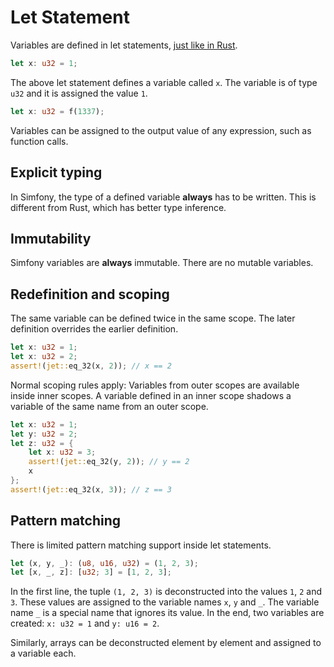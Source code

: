 # Let Statement

Variables are defined in let statements, [just like in Rust](https://doc.rust-lang.org/std/keyword.let.html).

```rust
let x: u32 = 1;
```

The above let statement defines a variable called `x`.
The variable is of type `u32` and it is assigned the value `1`.

```rust
let x: u32 = f(1337);
```

Variables can be assigned to the output value of any expression, such as function calls.

## Explicit typing

In Simfony, the type of a defined variable **always** has to be written.
This is different from Rust, which has better type inference.

## Immutability

Simfony variables are **always** immutable.
There are no mutable variables.

## Redefinition and scoping

The same variable can be defined twice in the same scope.
The later definition overrides the earlier definition.

```rust
let x: u32 = 1;
let x: u32 = 2;
assert!(jet::eq_32(x, 2)); // x == 2
```

Normal scoping rules apply:
Variables from outer scopes are available inside inner scopes.
A variable defined in an inner scope shadows a variable of the same name from an outer scope.

```rust
let x: u32 = 1;
let y: u32 = 2;
let z: u32 = {
    let x: u32 = 3;
    assert!(jet::eq_32(y, 2)); // y == 2
    x
};
assert!(jet::eq_32(x, 3)); // z == 3
```

## Pattern matching

There is limited pattern matching support inside let statements.

```rust
let (x, y, _): (u8, u16, u32) = (1, 2, 3);
let [x, _, z]: [u32; 3] = [1, 2, 3];
```

In the first line, the tuple `(1, 2, 3)` is deconstructed into the values `1`, `2` and `3`.
These values are assigned to the variable names `x`, `y` and `_`.
The variable name `_` is a special name that ignores its value.
In the end, two variables are created: `x: u32 = 1` and `y: u16 = 2`.

Similarly, arrays can be deconstructed element by element and assigned to a variable each.
